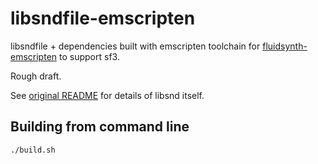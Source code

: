 # libsndfile-emscripten

libsndfile + dependencies built with emscripten toolchain for [fluidsynth-emscripten](https://github.com/enikey87/fluidsynth-emscripten) to support sf3.

Rough draft.

See [original README](README.orig.md) for details of libsnd itself.
## Building from command line

```shell
./build.sh
````
